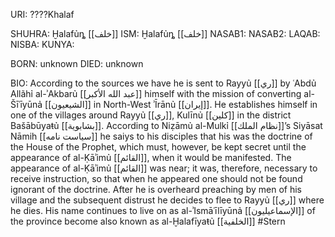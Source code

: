 URI: ????Khalaf

SHUHRA: Ḫalafủȵ [[خلف]]
ISM: Ḫalafủȵ [[خلف]]
NASAB1: 
NASAB2: 
LAQAB: 
NISBA: 
KUNYA: 

BORN: unknown
DIED: unknown

BIO: According to the sources we have he is sent to Rayyủ [[ري]] by ʿAbdủ Allãhỉ al-ʾAkbarủ [[عبد الله الأكبر]] himself with the mission of converting al-Šīʿīyūnả [[الشيعيون]] in North-West ʾĪrānủ [[إيران]]. He establishes himself in one of the villages around Rayyủ [[ري]], Kulīnủ [[كلين]] in the district Bašābūyaŧủ [[بشابوية]]. According to Niẓāmủ al-Mulkỉ [[نظام الملك]]’s Siyāsat Nāmih [[سياست نامه]] he saiys to his disciples that his was the doctrine of the House of the Prophet, which must, however, be kept secret until the appearance of al-Ḳāʾimủ [[القائم]], when it would be manifested. The appearance of al-Ḳāʾimủ [[القائم]] was near; it was, therefore, necessary to receive instruction, so that when he appeared one should not be found ignorant of the doctrine. After he is overheard preaching by men of his village and the subsequent distrust he decides to flee to Rayyủ [[ري]] where he dies. His name continues to live on as al-ʾIsmāʿīlīyūnả [[الإسماعيليون]] of the province become also known as al-Ḫalafīyaŧủ [[الخلفية]] #Stern
